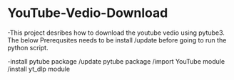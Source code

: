 # YouTube-Vedio-Download

-This project desribes how to download the youtube vedio using pytube3.  
The below Prerequsites needs to be install /update before going to run the python script. 

-install pytube package
/update pytube package
/import YouTube module 
/install yt_dlp module

